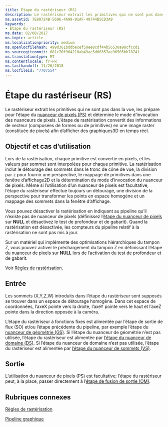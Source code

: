 ```yaml
---
title: Étape du rastériseur (RS)
description: Le rastériseur extrait les primitives qui ne sont pas dans la vue, les prépare pour l’étape du nuanceur de pixels (PS) et détermine le mode d’invocation des nuanceurs de pixels.
ms.assetid: 7E80724B-5696-4A99-91AF-49744B5CD3A9
keywords:
- Étape du rastériseur (RS)
ms.date: 02/08/2017
ms.topic: article
ms.localizationpriority: medium
ms.openlocfilehash: 499d361bddbecef50ee8cdf44b56530a98cfccd1
ms.sourcegitcommit: 681c70f964210ab49ac5d06357ae96505bb78741
ms.translationtype: MT
ms.contentlocale: fr-FR
ms.lasthandoff: 11/26/2018
ms.locfileid: "7707554"
---
```

# <a name="rasterizer-rs-stage"></a>Étape du rastériseur (RS)


Le rastériseur extrait les primitives qui ne sont pas dans la vue, les prépare pour l’étape du [nuanceur de pixels (PS)](pixel-shader-stage--ps-.md) et détermine le mode d’invocation des nuanceurs de pixels. L’étape de rastérisation convertit des informations de vecteur (composées de formes ou de primitives) en une image raster (constituée de pixels) afin d’afficher des graphiques3D en temps réel.

## <a name="span-idpurposeandusesspanspan-idpurposeandusesspanspan-idpurposeandusesspanpurpose-and-uses"></a><span id="Purpose_and_uses"></span><span id="purpose_and_uses"></span><span id="PURPOSE_AND_USES"></span>Objectif et cas d’utilisation


Lors de la rastérisation, chaque primitive est convertie en pixels, et les valeurs par sommet sont interpolées pour chaque primitive. La rastérisation inclut le détourage des sommets dans le tronc de cône de vue, la division par z pour fournir une perspective, le mappage de primitives dans une fenêtre d’affichage2D et la détermination du mode d’invocation du nuanceur de pixels. Même si l’utilisation d’un nuanceur de pixels est facultative, l’étape du rastériseur effectue toujours un détourage, une division de la perspective pour transformer les points en espace homogène et un mappage des sommets dans la fenêtre d’affichage.

Vous pouvez désactiver la rastérisation en indiquant au pipeline qu’il n’existe pas de nuanceur de pixels (définissez l’[étape du nuanceur de pixels](pixel-shader-stage--ps-.md) sur **NULL** et désactivez le test de profondeur et de gabarit). Quand la rastérisation est désactivée, les compteurs du pipeline relatif à la rastérisation ne sont pas mis à jour.

Sur un matériel qui implémente des optimisations hiérarchiques du tampon Z, vous pouvez activer le préchargement du tampon Z en définissant l’étape du nuanceur de pixels sur **NULL** lors de l’activation du test de profondeur et de gabarit.

Voir [Règles de rastérisation](rasterization-rules.md).

## <a name="span-idinputspanspan-idinputspanspan-idinputspaninput"></a><span id="Input"></span><span id="input"></span><span id="INPUT"></span>Entrée


Les sommets (X,Y,Z,W) introduits dans l’étape du rastériseur sont supposés se trouver dans un espace de détourage homogène. Dans cet espace de coordonnées, l’axeX pointe vers la droite, l’axeY pointe vers le haut et l’axeZ pointe dans la direction opposée à la caméra.

L’étape du rastériseur à fonctions fixes est alimentée par l’étape de sortie de flux (SO) et/ou l’étape précédente du pipeline, par exemple l’étape du [nuanceur de géométrie (GS)](geometry-shader-stage--gs-.md). Si l’étape du nuanceur de géométrie n’est pas utilisée, l’étape du rastériseur est alimentée par [l’étape du nuanceur de domaine (DS)](domain-shader-stage--ds-.md). Si l’étape du nuanceur de domaine n’est pas utilisée, l’étape du rastériseur est alimentée par [l’étape du nuanceur de sommets (VS)](vertex-shader-stage--vs-.md).

## <a name="span-idoutputspanspan-idoutputspanspan-idoutputspanoutput"></a><span id="Output"></span><span id="output"></span><span id="OUTPUT"></span>Sortie


L’utilisation du nuanceur de pixels (PS) est facultative; l’étape du rastériseur peut, à la place, passer directement à l’[étape de fusion de sortie (OM)](output-merger-stage--om-.md).

## <a name="span-idrelated-topicsspanrelated-topics"></a><span id="related-topics"></span>Rubriques connexes


[Règles de rastérisation](rasterization-rules.md)

[Pipeline graphique](graphics-pipeline.md)

 

 




